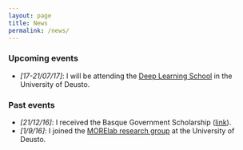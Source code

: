 ```yaml
---
layout: page
title: News
permalink: /news/
---
```


### Upcoming events 

* *[17-21/07/17]*: I will be attending the [Deep Learning School](http://grammars.grlmc.com/DeepLearn2017/) in the University of Deusto.

### Past events

* *[21/12/16]*: I received the Basque Government Scholarship ([link](https://morelab.deusto.es/news/view/new-predoctoral-grants-for-morelab-members/)).
* *[1/9/16]*: I joined the [MORElab research group](https://morelab.deusto.es/) at the University of Deusto.
